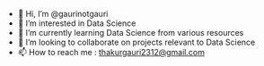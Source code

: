 - 👋 Hi, I’m @gaurinotgauri
- 👀 I’m interested in Data Science
- 🌱 I’m currently learning Data Science from various resources
- 💞️ I’m looking to collaborate on projects relevant to Data Science
- 📫 How to reach me : thakurgauri2312@gmail.com

<!---
gaurinotgauri/gaurinotgauri is a ✨ special ✨ repository because its `README.md` (this file) appears on your GitHub profile.
You can click the Preview link to take a look at your changes.
--->
